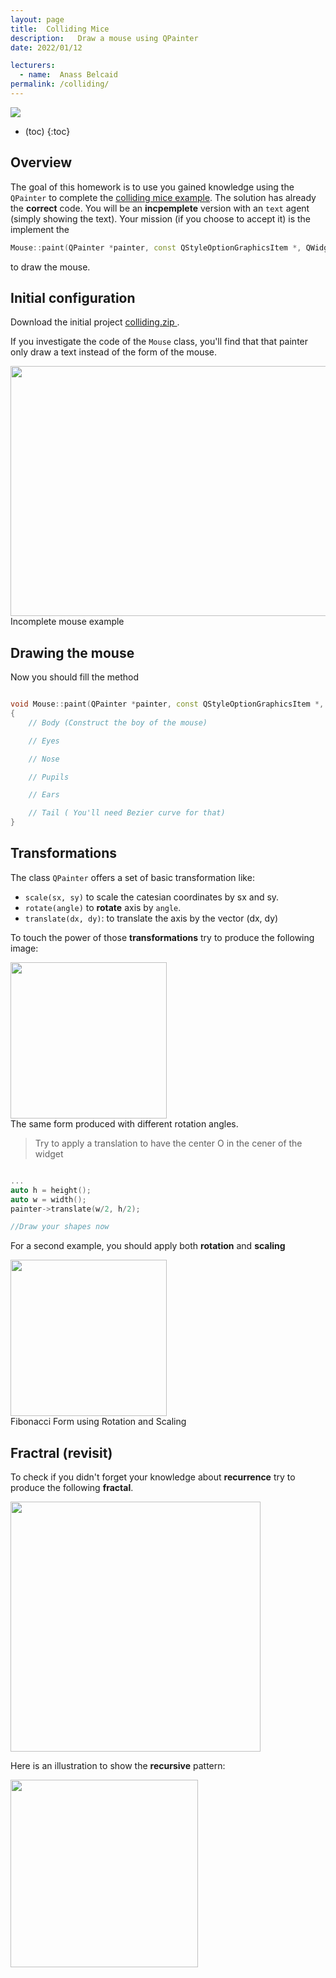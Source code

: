 ```yaml
---
layout: page
title:  Colliding Mice
description:   Draw a mouse using QPainter
date: 2022/01/12

lecturers:
  - name:  Anass Belcaid
permalink: /colliding/
---
```




<div class="center">
  <img src="{{ site.url }}{{ site.baseurl }}/homeworks/09_colliding_mices/collidingmice-example.png">
</div>



* (toc)
{:toc}


##  Overview

The goal of this homework is to use you gained knowledge using the `QPainter` to
complete the [colliding mice example](https://doc.qt.io/qt-5/qtwidgets-graphicsview-collidingmice-example.html). The solution has already the **correct** code. You will be an **incpemplete** version with an `text` agent (simply showing the text). Your mission (if you choose to accept it) is the implement the 

```cpp
Mouse::paint(QPainter *painter, const QStyleOptionGraphicsItem *, QWidget *)
```

to draw the mouse.


## Initial configuration


Download the initial project <a href="{{ site.url }}{{ site.baseurl }}/homeworks/09_colliding_mices/colliding.zip"> colliding.zip </a>.

If you investigate the code of the `Mouse` class, you'll find that that painter
only draw a text instead of the form of the mouse.

<div class="center">
  <img src="{{ site.url }}{{ site.baseurl }}/homeworks/09_colliding_mices/mouses_texts.png" width="600" height="400">
  <div class="figcaption">
  Incomplete mouse example
  </div>
</div>



## Drawing the mouse


Now you should fill the method 

```cpp

void Mouse::paint(QPainter *painter, const QStyleOptionGraphicsItem *, QWidget *)
{
    // Body (Construct the boy of the mouse)

    // Eyes 

    // Nose

    // Pupils

    // Ears

    // Tail ( You'll need Bezier curve for that)
}

```


## Transformations


The class `QPainter` offers a set of basic transformation like:

- `scale(sx, sy)` to scale the catesian coordinates by sx and sy.
- `rotate(angle)` to **rotate** axis by `angle`.
- `translate(dx, dy)`: to translate the axis by the vector (dx, dy)


To touch the power of those **transformations** try to produce the following
image:


<div class="center">
  <img src=" {{ site.url }}{{ site.baseurl }}/homeworks/09_colliding_mices/rotation_triangle.png" width="250" height="250">
  <div class="figcaption">
  The same form produced with different rotation angles.
  </div>
</div>


> Try to apply a translation to have the center O in the cener of the widget


```cpp

... 
auto h = height();
auto w = width();
painter->translate(w/2, h/2);

//Draw your shapes now

```

For a second example, you should apply both **rotation** and **scaling**


<div class="center">
  <img src=" {{ site.url }}{{ site.baseurl }}/homeworks/09_colliding_mices/rotate_scale.png" width="250" height="250">
  <div class="figcaption">
  Fibonacci Form using Rotation and Scaling
  </div>
</div>



## Fractral (revisit)

To check if you didn't forget your knowledge about **recurrence** try to produce
the following **fractal**.


<div class="center">
  <img src=" {{ site.url }}{{ site.baseurl }}/homeworks/09_colliding_mices/fractal.png" width="400" height="400">
</div>


Here is an illustration to show the **recursive** pattern:

<div class="center">
  <img src=" {{ site.url }}{{ site.baseurl }}/homeworks/09_colliding_mices/fractal_illustration.png" width="300">
</div>


